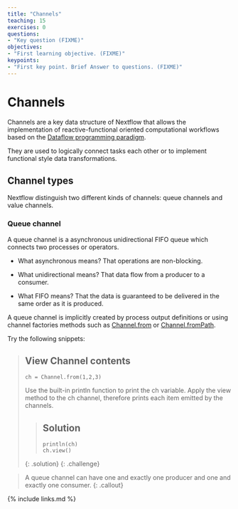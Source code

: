 ```yaml
---
title: "Channels"
teaching: 15
exercises: 0
questions:
- "Key question (FIXME)"
objectives:
- "First learning objective. (FIXME)"
keypoints:
- "First key point. Brief Answer to questions. (FIXME)"
---
```


# Channels

Channels are a key data structure of Nextflow that allows the implementation of reactive-functional oriented computational workflows based on the [Dataflow programming paradigm](https://en.wikipedia.org/wiki/Dataflow_programming).

They are used to logically connect tasks each other or to implement functional style data transformations.


## Channel types

Nextflow distinguish two different kinds of channels: queue channels and value channels.

### Queue channel

A queue channel is a asynchronous unidirectional FIFO queue which connects two processes or operators.

* What asynchronous means? That operations are non-blocking.

* What unidirectional means? That data flow from a producer to a consumer.

* What FIFO means? That the data is guaranteed to be delivered in the same order as it is produced.

A queue channel is implicitly created by process output definitions or using channel factories methods such as [Channel.from](https://www.nextflow.io/docs/latest/channel.html#from) or [Channel.fromPath](https://www.nextflow.io/docs/latest/channel.html#frompath).

Try the following snippets:


> ## View Channel contents
> ~~~
> ch = Channel.from(1,2,3)
> ~~~
> 	Use the built-in println function to print the ch variable.
>	  Apply the view method to the ch channel, therefore prints each item emitted by the channels.
>
> > ## Solution
> > ~~~
> > println(ch)  
> > ch.view() 
> > ~~~
> {: .solution}
{: .challenge}

> A queue channel can have one and exactly one producer and one and exactly one consumer.
{: .callout}





{% include links.md %}

